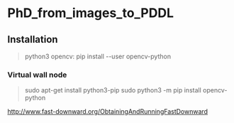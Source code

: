 # PhD_from_images_to_PDDL






## Installation

> python3
> opencv: pip install --user opencv-python


### Virtual wall node

> sudo apt-get install python3-pip
> sudo python3 -m pip install opencv-python

http://www.fast-downward.org/ObtainingAndRunningFastDownward
